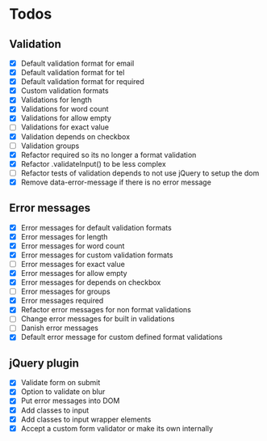 # Todos

## Validation

- [x] Default validation format for email
- [x] Default validation format for tel
- [x] Default validation format for required
- [x] Custom validation formats
- [x] Validations for length
- [x] Validations for word count
- [x] Validations for allow empty
- [ ] Validations for exact value
- [x] Validation depends on checkbox
- [ ] Validation groups
- [x] Refactor required so its no longer a format validation
- [x] Refactor .validateInput() to be less complex
- [ ] Refactor tests of validation depends to not use jQuery to setup the dom
- [x] Remove data-error-message if there is no error message

## Error messages

- [x] Error messages for default validation formats
- [x] Error messages for length
- [x] Error messages for word count
- [x] Error messages for custom validation formats
- [ ] Error messages for exact value
- [x] Error messages for allow empty
- [x] Error messages for depends on checkbox
- [ ] Error messages for groups
- [x] Error messages required
- [x] Refactor error messages for non format validations
- [ ] Change error messages for built in validations
- [ ] Danish error messages
- [x] Default error message for custom defined format validations

## jQuery plugin

- [x] Validate form on submit
- [x] Option to validate on blur
- [x] Put error messages into DOM
- [x] Add classes to input
- [x] Add classes to input wrapper elements
- [x] Accept a custom form validator or make its own internally
